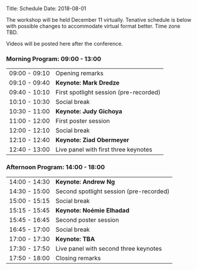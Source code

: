Title: Schedule
Date: 2018-08-01
<!-- 25 minutes + 5 for invited -->

<p> The workshop will be held December 11 virtually. Tenative schedule is below with possible changes to accommodate virtual format better. Time zone TBD.</p>

<p> Videos will be posted here after the conference.</p>

<h3>Morning Program: 09:00 - 13:00</h3>

<div class="table-responsive">
  <table class="table table-bordered">
    <tbody>
        <tr> <td>09:00 - 09:10</td> <td>Opening remarks</td></tr>
<tr> <td>09:10 - 09:40</td> <td><b>Keynote: Mark Dredze</b></td></tr>
<tr> <td>09:40 - 10:10</td> <td>First spotlight session (pre-recorded)</td></tr>
<tr> <td>10:10 - 10:30</td> <td>Social break</td></tr>
<tr> <td>10:30 - 11:00</td> <td><b>Keynote: Judy Gichoya</b></td></tr>
<tr> <td>11:00 - 12:00</td> <td>First poster session</td></tr>
<tr> <td>12:00 - 12:10</td> <td>Social break</td></tr>
<tr> <td>12:10 - 12:40</td> <td><b>Keynote: Ziad Obermeyer</b></td></tr>
<tr> <td>12:40 - 13:00</td> <td>Live panel with first three keynotes</td></tr>
  </tbody>
    </table>
</div>

<!-- <h3> Lunch/dinner break: 13:00 - 14:00 </h3> -->
<h3>Afternoon Program: 14:00 - 18:00</h3>
<div class="table-responsive">
  <table class="table table-bordered">
    <tbody>
<tr> <td>14:00 - 14:30</td> <td><b>Keynote: Andrew Ng</b></td></tr>
<tr> <td>14:30 - 15:00</td> <td>Second spotlight session (pre-recorded)</td></tr>
<tr> <td>15:00 - 15:15</td> <td>Social break</td></tr>
<tr> <td>15:15 - 15:45</td> <td><b>Keynote: Noémie Elhadad</b></td></tr>
<tr> <td>15:45 - 16:45</td> <td>Second poster session</td></tr>
<tr> <td>16:45 - 17:00</td> <td>Social break</td></tr>
<tr> <td>17:00 - 17:30</td> <td><b>Keynote: TBA</b></td></tr>
<tr> <td>17:30 - 17:50</td> <td>Live panel with second three keynotes</td></tr>
<tr> <td>17:50 - 18:00</td> <td>Closing remarks</td></tr>
    </tbody>
    </table>
</div>

